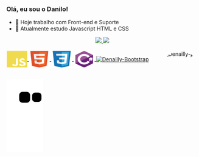 ### Olá, eu sou o Danilo!

- 🔭 Hoje trabalho com Front-end e Suporte
- 🌱 Atualmente estudo Javascript HTML e CSS

<div align="center">
  <a href="https://github.com/Denailly">
  <img height="180em" src="https://github-readme-stats.vercel.app/api?username=Denailly&show_icons=true&theme=aura&include_all_commits=true&count_private=true"/>
  <img height="180em" src="https://github-readme-stats.vercel.app/api/top-langs/?username=Denailly&layout=compact&langs_count=7&theme=aura"/>
</div>

<div style="display: inline_block"><br>
  <img align="center" alt="Denailly-Js" height="45" width="55" src="https://raw.githubusercontent.com/devicons/devicon/master/icons/javascript/javascript-plain.svg">
  <img align="center" alt="Denailly-HTML" height="45" width="55" src="https://raw.githubusercontent.com/devicons/devicon/master/icons/html5/html5-original.svg">
  <img align="center" alt="Denailly-CSS" height="45" width="55"   src="https://raw.githubusercontent.com/devicons/devicon/master/icons/css3/css3-original.svg">
  <img align="center" alt="Denailly-Csharp" height="45" width="55" src="https://raw.githubusercontent.com/devicons/devicon/master/icons/csharp/csharp-original.svg">
  <img align="center" alt="Denailly-Bootstrap" height="45" width="55" src="https://cdn.jsdelivr.net/gh/devicons/devicon/icons/bootstrap/bootstrap-original.svg" />
  <img id="picture"align="right" alt="Denailly-pic" height="170" style="border-radius:50px;" src="https://cdn.discordapp.com/attachments/619321044779532292/911518171872256011/denailly.png">
</div>
  
 ##
  
![Snake animation](https://github.com/Denailly/Denailly/blob/output/github-contribution-grid-snake.svg)
